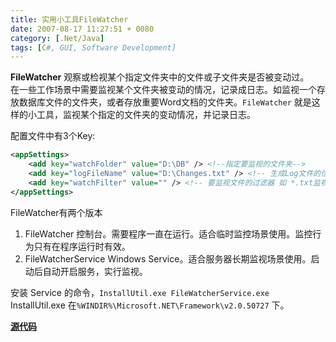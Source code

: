 ```yaml
---
title: 实用小工具FileWatcher
date: 2007-08-17 11:27:51 + 0080
category: [.Net/Java]
tags: [C#, GUI, Software Development]
---
```


**FileWatcher** 观察或检视某个指定文件夹中的文件或子文件夹是否被变动过。  
在一些工作场景中需要监视某个文件夹被变动的情况，记录成日志。如监视一个存放数据库文件的文件夹，或者存放重要Word文档的文件夹。`FileWatcher` 就是这样的小工具，监视某个指定的文件夹的变动情况，并记录日志。  

配置文件中有3个Key:
```xml
<appSettings>
    <add key="watchFolder" value="D:\DB" /> <!--指定要监视的文件夹-->
    <add key="logFileName" value="D:\Changes.txt" /> <!-- 生成Log文件的位置 --> 
    <add key="watchFilter" value="" /> <!-- 要监视文件的过滤器 如 *.txt监视 .txt文件 默认空表示监视 *.* 所有文件  -->
</appSettings>
```

FileWatcher有两个版本  
1. FileWatcher 控制台。需要程序一直在运行。适合临时监控场景使用。监控行为只有在程序运行时有效。  
2. FileWatcherService Windows Service。适合服务器长期监视场景使用。启动后自动开启服务，实行监视。  

安装 Service 的命令，`InstallUtil.exe FileWatcherService.exe` InstallUtil.exe 在`%WINDIR%\Microsoft.NET\Framework\v2.0.50727` 下。  

[**源代码**](/assets/attachments/2007/08/17_113033_1xp4Watcher.rar)

